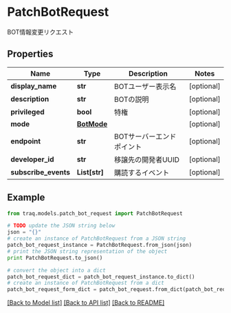 # PatchBotRequest

BOT情報変更リクエスト

## Properties

Name | Type | Description | Notes
------------ | ------------- | ------------- | -------------
**display_name** | **str** | BOTユーザー表示名 | [optional] 
**description** | **str** | BOTの説明 | [optional] 
**privileged** | **bool** | 特権 | [optional] 
**mode** | [**BotMode**](BotMode.md) |  | [optional] 
**endpoint** | **str** | BOTサーバーエンドポイント | [optional] 
**developer_id** | **str** | 移譲先の開発者UUID | [optional] 
**subscribe_events** | **List[str]** | 購読するイベント | [optional] 

## Example

```python
from traq.models.patch_bot_request import PatchBotRequest

# TODO update the JSON string below
json = "{}"
# create an instance of PatchBotRequest from a JSON string
patch_bot_request_instance = PatchBotRequest.from_json(json)
# print the JSON string representation of the object
print PatchBotRequest.to_json()

# convert the object into a dict
patch_bot_request_dict = patch_bot_request_instance.to_dict()
# create an instance of PatchBotRequest from a dict
patch_bot_request_form_dict = patch_bot_request.from_dict(patch_bot_request_dict)
```
[[Back to Model list]](../README.md#documentation-for-models) [[Back to API list]](../README.md#documentation-for-api-endpoints) [[Back to README]](../README.md)


